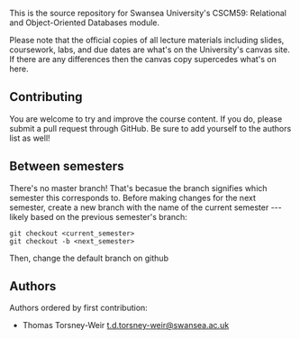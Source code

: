 
This is the source repository for Swansea University's CSCM59: Relational and
Object-Oriented Databases module. 

Please note that the official copies of all lecture materials including slides,
coursework, labs, and due dates are what's on the University's canvas site. If
there are any differences then the canvas copy supercedes what's on here.

## Contributing

You are welcome to try and improve the course content. If you do, please submit
a pull request through GitHub. Be sure to add yourself to the authors list as
well!

## Between semesters

There's no master branch! That's becasue the branch signifies which semester
this corresponds to. Before making changes for the next semester, create a new
branch with the name of the current semester --- likely based on the previous 
semester's branch:

```
git checkout <current_semester>
git checkout -b <next_semester>
```

Then, change the default branch on github

## Authors

Authors ordered by first contribution:

* Thomas Torsney-Weir <t.d.torsney-weir@swansea.ac.uk>

